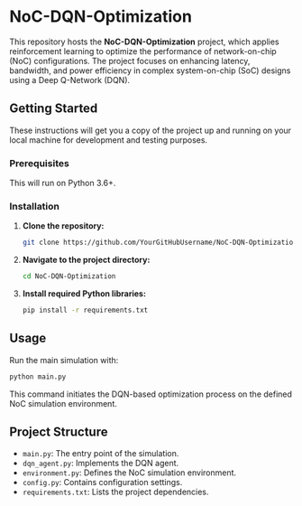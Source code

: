 # NoC-DQN-Optimization

This repository hosts the **NoC-DQN-Optimization** project, which applies reinforcement learning to optimize the performance of network-on-chip (NoC) configurations. The project focuses on enhancing latency, bandwidth, and power efficiency in complex system-on-chip (SoC) designs using a Deep Q-Network (DQN).

## Getting Started

These instructions will get you a copy of the project up and running on your local machine for development and testing purposes.

### Prerequisites

This will run on Python 3.6+.

### Installation

1. **Clone the repository:**

   ```bash
   git clone https://github.com/YourGitHubUsername/NoC-DQN-Optimization.git
   ```

2. **Navigate to the project directory:**

   ```bash
   cd NoC-DQN-Optimization
   ```

3. **Install required Python libraries:**

   ```bash
   pip install -r requirements.txt
   ```

## Usage

Run the main simulation with:

```bash
python main.py
```

This command initiates the DQN-based optimization process on the defined NoC simulation environment.

## Project Structure

- `main.py`: The entry point of the simulation.
- `dqn_agent.py`: Implements the DQN agent.
- `environment.py`: Defines the NoC simulation environment.
- `config.py`: Contains configuration settings.
- `requirements.txt`: Lists the project dependencies.

